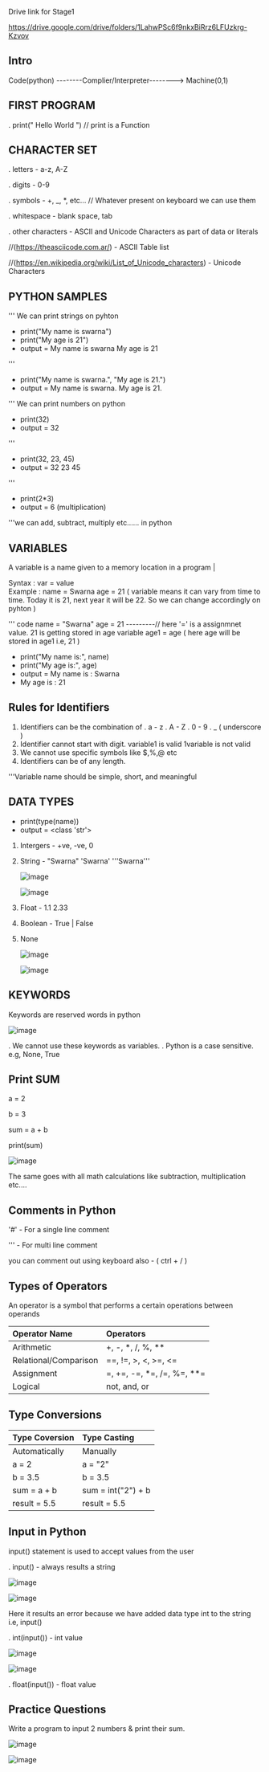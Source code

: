 Drive link for Stage1

https://drive.google.com/drive/folders/1LahwPSc6f9nkxBiRrz6LFUzkrg-Kzvov 

Intro
---

Code(python)  --------Complier/Interpreter-------->  Machine(0,1)
                        
        

FIRST PROGRAM
---

. print(" Hello World ")   // print is a Function

CHARACTER SET
---

. letters          - a-z, A-Z

. digits           - 0-9

. symbols          - +, _, *, etc...   // Whatever present on keyboard we can use them

. whitespace       - blank space, tab 

. other characters - ASCII and Unicode Characters as part of data or literals

//(https://theasciicode.com.ar/) - ASCII Table list 

//(https://en.wikipedia.org/wiki/List_of_Unicode_characters) - Unicode Characters 

PYTHON SAMPLES
---

''' We can print strings on pyhton 
- print("My name is swarna")
- print("My age is 21")
- output = My name is swarna
                     My age is 21
  
'''
- print("My name is swarna.", "My age is 21.")
- output = My name is swarna. My age is 21.

''' We can print numbers on python
- print(32)
- output = 32
  
'''

- print(32, 23, 45)
- output = 32 23 45
  
'''

- print(2*3)
- output = 6  (multiplication)
   
'''we can add, subtract, multiply etc...... in python

VARIABLES
---
A variable is a name given to a memory location in a program
                                  |
                           
Syntax  : var  = value                                         
Example : name = Swarna
          age  = 21 
              ( variable means it can vary from time to time. Today it is 21, next year it will be 22. So we can change accordingly on pyhton )

''' code 
name = "Swarna"
age = 21                ---------// here '=' is a assignmnet value. 21 is getting stored in age variable
                                    age1 = age ( here age will be stored in age1 i.e, 21 )
- print("My name is:", name)      
- print("My age is:", age) 
- output = My name is : Swarna
- My age is : 21

Rules for Identifiers
---
1. Identifiers can be the combination of 
                                  . a - z
                                  . A - Z
                                  . 0 - 9
                                  . _ ( underscore )
2. Identifier cannot start with digit.
                variable1 is valid
                1variable is not valid
3. We cannot use specific symbols like $,%,@ etc 
4. Identifiers can be of any length.

'''Variable name should be simple, short, and meaningful

DATA TYPES
---
- print(type(name))
- output = <class 'str'>
1. Intergers - +ve, -ve, 0
2. String - "Swarna" 'Swarna' '''Swarna'''
   
   ![image](https://github.com/user-attachments/assets/d906081e-c10b-46d6-8e85-f9484f665a0e)

   ![image](https://github.com/user-attachments/assets/4ba6fc04-269a-4e6f-843f-f5914c28c24d)


4. Float - 1.1 2.33
5. Boolean - True | False
6. None 

   ![image](https://github.com/user-attachments/assets/7946e67f-f93c-4789-836b-cd70534dd4f5)

   ![image](https://github.com/user-attachments/assets/2f9ffbab-39d6-4ec9-b3ed-a90dad0d74d9)

KEYWORDS
---
Keywords are reserved words in python

![image](https://github.com/user-attachments/assets/e39e74e6-367a-41a9-872a-11f0d307612f)

. We cannot use these keywords as variables.
. Python is a case sensitive. e.g, None, True 

Print SUM
---
a = 2

b = 3

sum = a + b

print(sum)

![image](https://github.com/user-attachments/assets/c04a5be4-d592-4335-a373-fc0005d68e5d)

The same goes with all math calculations like subtraction, multiplication etc....

Comments in Python
---
'#' - For a single line comment

''' - For multi line comment

you can comment out using keyboard also - ( ctrl + / )

Types of Operators
---
An operator is a symbol that performs a certain operations between operands

| Operator Name | Operators |   
|:----------|:--------------------------|
| Arithmetic               |+, -, *, /, %, ** |
| Relational/Comparison    |==, !=, >, <, >=, <=|
| Assignment               |=, +=, -=, *=, /=, %=, **=|
| Logical                  |not, and, or|


Type Conversions
---
| Type Coversion | Type Casting |   
|:----------|:--------------------------|
| Automatically |Manually |
| a = 2         |a = "2"|
| b = 3.5       |b = 3.5|
| sum = a + b   |sum = int("2") + b|
|result = 5.5   |result = 5.5|  

Input in Python
---
input() statement is used to accept values from the user

. input()        - always results a string


![image](https://github.com/user-attachments/assets/4851dc88-0cc5-49d0-9156-b48c5aff8980)


![image](https://github.com/user-attachments/assets/2c57ac08-4310-4b93-8573-5bd8d4891913)

Here it results an error because we have added data type int to the string i.e, input()

. int(input())   - int value

![image](https://github.com/user-attachments/assets/bcbc54bc-a6cc-4fc0-af1c-51e26d482478)

![image](https://github.com/user-attachments/assets/387c20f9-ee04-4ef7-9d3e-a5a9f4785509)


. float(input()) - float value

Practice Questions 
---
Write a program to input 2 numbers & print their sum.

![image](https://github.com/user-attachments/assets/9f548939-7d10-4b8f-a525-646edd56c84b)

![image](https://github.com/user-attachments/assets/f7291170-2e0f-4a1b-b9c8-76ebb4ffdefd)























  
